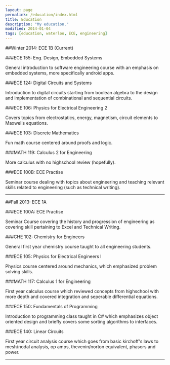 ```yaml
---
layout: page
permalink: /education/index.html
title: Education
description: "My education."
modified: 2014-01-04
tags: [education, waterloo, ECE, engineering]
---
```


##Winter 2014: ECE 1B (Current)

###ECE 155: Eng. Design, Embedded Systems

General introduction to software engineering course with an emphasis on embedded systems, more specifically android apps.  

###ECE 124: Digital Circuits and Systems

Introduction to digital circuits starting from boolean algebra to the design and implementation of combinational and sequential circuits.

###ECE 106: Physics for Electrical Engineering 2

Covers topics from electrostatics, energy, magnetism, circuit elements to Maxwells equations.

###ECE 103: Discrete Mathematics

Fun math course centered around proofs and logic.

###MATH 119: Calculus 2 for Engineering

More calculus with no highschool review (hopefully).

###ECE 100B: ECE Practise

Seminar course dealing with topics about engineering and teaching relevant skills related to engineering (such as technical writing).

---


##Fall 2013: ECE 1A

###ECE 100A: ECE Practise

Seminar Course covering the history and progression of engineering as covering skill pertaining to Excel and Technical Writing.

###CHE 102: Chemistry for Engineers

General first year chemistry course taught to all engineering students. 

###ECE 105: Physics for Electrical Engineers I

Physics course centered around mechanics, which emphasized problem solving skills. 

###MATH 117: Calculus 1 for Engineering

First year calculus course which reviewed concepts from highschool with more depth and covered integration and seperable differential equations.

###ECE 150: Fundamentals of Programming

Introduction to programming class taught in C# which emphasizes object oriented design and briefly covers some sorting algorithms to interfaces.

###ECE 140: Linear Circuits

First year circuit analysis course which goes from basic kirchoff's laws to mesh/nodal analysis, op amps, thevenin/norton equivalent, phasors and power. 

---



